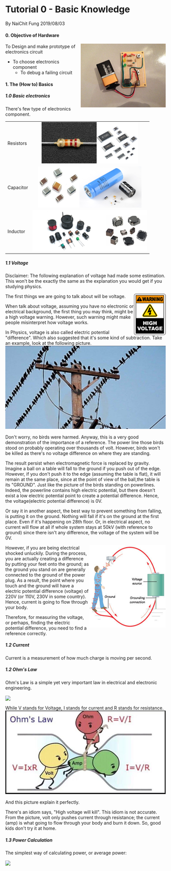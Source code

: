 # Tutorial 0 - Basic Knowledge

By NaiChit Fung 2019/08/03

#### 0. Objective of Hardware

<img align="right" height="200" src=".\assets\FLF0LQLHEBNH7UI.LARGE.jpg">To Design and make prototype of electronics circuit

- To choose electronics component
  - To debug a failing circuit



#### 1. The (How to) Basics

##### 1.0 Basic electronics

There's few type of electronics component.
<table border="0" width = "100%">
<tr>
    <td>Resistors</td>
    <td align="center"><img height="130" src=".\assets\2785-03-1564812167285.jpg"><img height="130" src=".\assets\smd-resistor-500x500.jpg"></td>
</tr>
<tr>
    <td>Capacitor</td>
    <td align="center"><img height="130" src=".\assets\407684326c404052734_grande.jpeg"><img align="centre" height="130" src=".\assets\51968eb0ce395f352c000000.jpg"></td>
</tr>
<tr>
    <td>Inductor</td>
    <td align="center"><img height="130" src=".\assets\spoler.jpg"><img align="centre" height="130" src=".\assets\smd-inductors-500x500.png"></td>
</tr>
</table>

##### 1.1 Voltage

Disclaimer: The following explanation of voltage had made some estimation. This won't be the exactly the same as the explanation you would get if you studying physics.

<img align="right" width="100" height="130" src=".\assets\E3444-1564765376829.png">The first things we are going to talk about will be voltage. 

When talk about voltage, assuming you have no electronic or electrical background, the first thing you may think, might be a high voltage warning. However, such warning might make people misinterpret how voltage works.

In Physics, voltage is also called electric potential "difference". Which also suggested that it's some kind of subtraction. Take an example, look at the following picture.![bird power line](assets/Screenshot_20190204-082427_Gallery.jpg)

Don't worry, no birds were harmed. Anyway, this is a very good demonstration of the importance of a reference. The power line those birds stood on probably operating over thousands of volt. However, birds won't be killed as there's no voltage difference on where they are standing.

The result persist when electromagnetic force is replaced by gravity. Imagine a ball on a table will fall to the ground if you push out of the edge. However, if you don't push it to the edge (assuming the table is flat), it will remain at the same place, since at the point of view of the ball,the table is its "GROUND". Just like the picture of the birds standing on powerlines. Indeed, the powerline contains high electric potential, but there doesn't exist a low electric potential point to create a potential difference. Hence, the voltage(electric potential difference) is 0V. 

Or say it in another aspect, the best way to prevent something from falling, is putting it on the ground. Nothing will fall if it's on the ground at the first place. Even if it's happening on 28th floor. Or, in electrical aspect, no current will flow at all if whole system stays at 50kV (with reference to ground) since there isn't any difference, the voltage of the system will be 0V.

<img align="right" width="240" height="260" src=".\assets\avoidshocks016.jpg">

However, if you are being electrical shocked unluckily. During the process, you are actually creating a difference by putting your feet onto the ground; as the ground you stand on are generally connected to the ground of the power plug. As a result, the point where you touch and the ground will have a electric potential difference (voltage) of 220V (or 110V, 230V in some country). Hence, current is going to flow through your body.

Therefore, for measuring the voltage, or perhaps, finding the electric potential difference, you need to find a reference correctly.

##### 1.2 Current

Current is a measurement of how much charge is moving per second.

##### 1.2 Ohm's Law

Ohm's Law is a simple yet very important law in electrical and electronic engineering.

<img align="center" src="http://latex.codecogs.com/gif.latex?V=IR">

While V stands for Voltage, I stands for current and R stands for resistance.![ohm's law](assets/zi3yac7jkxj21.jpg)

And this picture explain it perfectly.

There's an idiom says, "High voltage will kill". This idiom is not accurate. From the picture, volt only pushes current through resistance; the current (amp) is what going to flow through your body and burn it down. So, good kids don't try it at home.

##### 1.3 Power Calculation

The simplest way of calculating power, or average power:

<img align="center" src="http://latex.codecogs.com/gif.latex?P=I^2R=\frac{V^2}{R}=VI">

